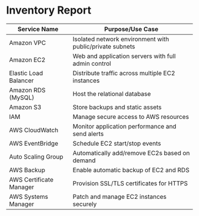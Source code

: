 # Inventory Report

| Service Name         | Purpose/Use Case                                        |
|----------------------|----------------------------------------------------------|
| Amazon VPC           | Isolated network environment with public/private subnets |
| Amazon EC2           | Web and application servers with full admin control      |
| Elastic Load Balancer| Distribute traffic across multiple EC2 instances         |
| Amazon RDS (MySQL)   | Host the relational database                              |
| Amazon S3            | Store backups and static assets                           |
| IAM                  | Manage secure access to AWS resources                    |
| AWS CloudWatch       | Monitor application performance and send alerts          |
| AWS EventBridge      | Schedule EC2 start/stop events                           |
| Auto Scaling Group   | Automatically add/remove EC2s based on demand            |
| AWS Backup           | Enable automatic backup of EC2 and RDS                   |
| AWS Certificate Manager | Provision SSL/TLS certificates for HTTPS              |
| AWS Systems Manager  | Patch and manage EC2 instances securely                  |
